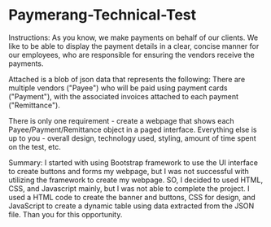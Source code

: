 # Paymerang-Technical-Test

Instructions:
As you know, we make payments on behalf of our clients. We like to be able to display the payment details in a clear, concise manner for our employees, who are responsible for ensuring the vendors receive the payments.

Attached is a blob of json data that represents the following: There are multiple vendors ("Payee") who will be paid using payment cards ("Payment"), with the associated invoices attached to each payment ("Remittance").

There is only one requirement - create a webpage that shows each Payee/Payment/Remittance object in a paged interface. Everything else is up to you - overall design, technology used, styling, amount of time spent on the test, etc.

Summary:
I started with using Bootstrap framework to use the UI interface to create buttons and forms my webpage, but I was not successful with utilizing the framework to create my webpage. SO, I decided to used HTML, CSS, and Javascript mainly, but I was not able to complete the project. I used a HTML code to create the banner and buttons, CSS for design, and JavaScript to create a dynamic table using data extracted from the JSON file. Than you for this opportunity.
